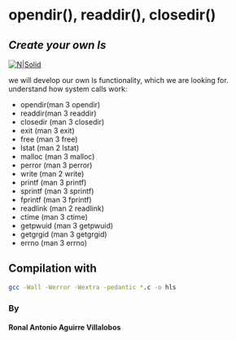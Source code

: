 # opendir(), readdir(), closedir()
## _Create your own ls_

[![N|Solid](https://disenowebakus.net/imagenes/materias/lenguaje-de-programacion-c.jpg)](https://disenowebakus.net/programacion.php)

we will develop our own ls functionality, which we are looking for.
understand how system calls work:


- opendir(man 3 opendir)
- readdir(man 3 readdir)
- closedir (man 3 closedir)
- exit (man 3 exit)
- free (man 3 free)
- lstat (man 2 lstat)
- malloc (man 3 malloc)
- perror (man 3 perror)
- write (man 2 write)
- printf (man 3 printf)
- sprintf (man 3 sprintf)
- fprintf (man 3 fprintf)
- readlink (man 2 readlink)
- ctime (man 3 ctime)
- getpwuid (man 3 getpwuid)
- getgrgid (man 3 getgrgid)
- errno (man 3 errno)

## Compilation with
```sh
gcc -Wall -Werror -Wextra -pedantic *.c -o hls
```

### By
#### Ronal Antonio Aguirre Villalobos

